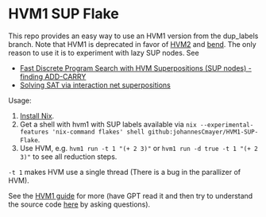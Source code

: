# HVM1 SUP Flake
This repo provides an easy way to use an HVM1 version from the dup_labels branch. Note that HVM1 is deprecated in favor of [HVM2](https://github.com/HigherOrderCO/HVM/tree/main) and [bend](https://github.com/HigherOrderCO/Bend). The only reason to use it is to experiment with lazy SUP nodes. See 
- [Fast Discrete Program Search with HVM Superpositions (SUP nodes) - finding ADD-CARRY](https://gist.github.com/VictorTaelin/d5c318348aaee7033eb3d18b0b0ace34)
- [Solving SAT via interaction net superpositions](https://gist.github.com/VictorTaelin/9061306220929f04e7e6980f23ade615)

Usage:
1. [Install Nix](https://nixos.org/download/).
2. Get a shell with hvm1 with SUP labels available via `nix --experimental-features 'nix-command flakes' shell github:johannesCmayer/HVM1-SUP-Flake`.
3. Use HVM, e.g. `hvm1 run -t 1 "(+ 2 3)"` or `hvm1 run -d true -t 1 "(+ 2 3)"` to see all reduction steps.

`-t 1` makes HVM use a single thread (There is a bug in the parallizer of HVM).

See the [HVM1 guide](https://github.com/HigherOrderCO/HVM1/blob/dup_labels/guide/HOW.md) for more (have GPT read it and then try to understand the source code [here](https://gist.github.com/VictorTaelin/d5c318348aaee7033eb3d18b0b0ace34) by asking questions).
